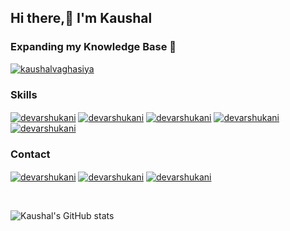 
## Hi there,👋 I'm Kaushal <br>
### Expanding my Knowledge Base 🧠

<!-- 
<h3 align="left">Projects</h3>

[![Readme Card](https://github-readme-stats.vercel.app/api/pin/?username=kaushalvaghasiya&repo=ShareLog&theme=github_dark&show_icons=true)](https://github.com/Kaushalvaghasiya/ShareLog)  [![Readme Card](https://github-readme-stats.vercel.app/api/pin/?username=kaushalvaghasiya&repo=Adroit-IBS&theme=github_dark&show_icons=true)](https://github.com/Kaushalvaghasiya/Adroit-IBS)  [![Readme Card](https://github-readme-stats.vercel.app/api/pin/?username=kaushalvaghasiya&repo=AtulTechnocast&theme=github_dark&show_icons=true)](https://github.com/Kaushalvaghasiya/AtulTechnocast) -->

<a href="https://kaushalvaghasiya.github.io" target="_blank"><img align="center" src="https://github.com/Kaushalvaghasiya/Profile/blob/main/portfolio.svg" alt="kaushalvaghasiya"/></a>

<h3 align="left">Skills</h3>

<a href="#" target="blank"><img align="center" src="https://github.com/Kaushalvaghasiya/Profile/blob/main/c%2B%2B.svg" alt="devarshukani"/></a>
<a href="#" target="blank"><img align="center" src="https://github.com/Kaushalvaghasiya/Profile/blob/main/java.svg" alt="devarshukani"/></a>
<a href="#" target="blank"><img align="center" src="https://github.com/Kaushalvaghasiya/Profile/blob/main/python.svg" alt="devarshukani"/></a>
<a href="#" target="blank"><img align="center" src="https://github.com/Kaushalvaghasiya/Profile/blob/main/android.svg" alt="devarshukani"/></a>
<a href="#" target="blank"><img align="center" src="https://github.com/Kaushalvaghasiya/Profile/blob/main/database.svg" alt="devarshukani"/></a>

<h3 align="left">Contact</h3>

<a href="mailto:kaushal.vaghasiya.2408@gmail.com" target="_blank"><img align="center" src="https://github.com/Kaushalvaghasiya/Profile/blob/main/mail.svg" alt="devarshukani"/></a>
<a href="https://linkedin.com/in/kaushal-vaghasiya" target="_blank"><img align="center" src="https://github.com/Kaushalvaghasiya/Profile/blob/main/linkedin.svg" alt="devarshukani"/></a>
<a href="https://twitter.com/kaushal_v" target="_blank"><img align="center" src="https://github.com/Kaushalvaghasiya/Profile/blob/main/twitter.svg" alt="devarshukani"/></a>

<br />

![Kaushal's GitHub stats](https://github-readme-stats.vercel.app/api?username=kaushalvaghasiya&theme=github_dark&show_icons=true&count_private=true)
